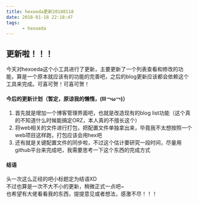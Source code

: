 ```yaml
---
title: hexoeda更新20180118  
date: 2018-01-18 22:18:47  
tags:  
      - hexoeda
---
```


## 更新啦！！！

今天对hexoeda这个小工具进行了更新，主要更新了一个列表查看和修改的功能，算是一个原本就应该有的功能的完善吧，之后的blog更新应该都会依赖这个工具来完成。可喜可贺！可喜可贺！  

#### 今后的更新计划（暂定，原谅我的懒惰，(lll￢ω￢)）

1. 首先就是增加一个博客管理界面吧，也就是改造现有的blog list功能（这个真的不知道什么时候能搞定ORZ，本人真的不擅长这个）
2. 将web相关的文件进行打包，把配置文件单独拿出来，毕竟我不太想按照一个web项目这样跑，打包应该会用hex吧
3. 还有就是关键配置文件的同步啦，不过这个估计要研究一段时间，尽量用github平台来完成吧，我需要思考一下这个东西的完成方式

#### 结语

头一次这么正经的吧小标题定为结语XD  
不过也算是一次不大不小的更新，稍微正式一点吧~  
也希望有大佬看看我的东西，提提意见或者想法，感激不尽！！！